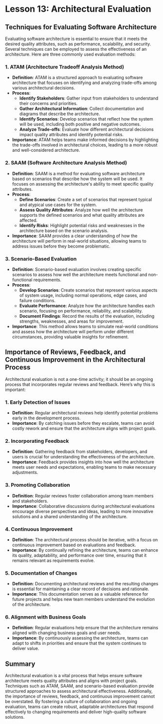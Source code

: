 # Lesson 13: Architectural Evaluation

## Techniques for Evaluating Software Architecture

Evaluating software architecture is essential to ensure that it meets the desired quality attributes, such as performance, scalability, and security. Several techniques can be employed to assess the effectiveness of an architecture. Here are three commonly used evaluation methods:

### 1. ATAM (Architecture Tradeoff Analysis Method)
- **Definition**: ATAM is a structured approach to evaluating software architecture that focuses on identifying and analyzing trade-offs among various architectural decisions.
- **Process**:
  - **Identify Stakeholders**: Gather input from stakeholders to understand their concerns and priorities.
  - **Gather Architectural Information**: Collect documentation and diagrams that describe the architecture.
  - **Identify Scenarios**: Develop scenarios that reflect how the system will be used, including both positive and negative outcomes.
  - **Analyze Trade-offs**: Evaluate how different architectural decisions impact quality attributes and identify potential risks.
- **Importance**: ATAM helps teams make informed decisions by highlighting the trade-offs involved in architectural choices, leading to a more robust and well-considered architecture.

### 2. SAAM (Software Architecture Analysis Method)
- **Definition**: SAAM is a method for evaluating software architecture based on scenarios that describe how the system will be used. It focuses on assessing the architecture's ability to meet specific quality attributes.
- **Process**:
  - **Define Scenarios**: Create a set of scenarios that represent typical and atypical use cases for the system.
  - **Assess Quality Attributes**: Analyze how well the architecture supports the defined scenarios and what quality attributes are affected.
  - **Identify Risks**: Highlight potential risks and weaknesses in the architecture based on the scenario analysis.
- **Importance**: SAAM provides a clear understanding of how the architecture will perform in real-world situations, allowing teams to address issues before they become problematic.

### 3. Scenario-Based Evaluation
- **Definition**: Scenario-based evaluation involves creating specific scenarios to assess how well the architecture meets functional and non-functional requirements.
- **Process**:
  - **Develop Scenarios**: Create scenarios that represent various aspects of system usage, including normal operations, edge cases, and failure conditions.
  - **Evaluate Performance**: Analyze how the architecture handles each scenario, focusing on performance, reliability, and scalability.
  - **Document Findings**: Record the results of the evaluation, including strengths, weaknesses, and areas for improvement.
- **Importance**: This method allows teams to simulate real-world conditions and assess how the architecture will perform under different circumstances, providing valuable insights for refinement.

## Importance of Reviews, Feedback, and Continuous Improvement in the Architectural Process

Architectural evaluation is not a one-time activity; it should be an ongoing process that incorporates regular reviews and feedback. Here’s why this is important:

### 1. Early Detection of Issues
- **Definition**: Regular architectural reviews help identify potential problems early in the development process.
- **Importance**: By catching issues before they escalate, teams can avoid costly rework and ensure that the architecture aligns with project goals.

### 2. Incorporating Feedback
- **Definition**: Gathering feedback from stakeholders, developers, and users is crucial for understanding the effectiveness of the architecture.
- **Importance**: Feedback provides insights into how well the architecture meets user needs and expectations, enabling teams to make necessary adjustments.

### 3. Promoting Collaboration
- **Definition**: Regular reviews foster collaboration among team members and stakeholders.
- **Importance**: Collaborative discussions during architectural evaluations encourage diverse perspectives and ideas, leading to more innovative solutions and a shared understanding of the architecture.

### 4. Continuous Improvement
- **Definition**: The architectural process should be iterative, with a focus on continuous improvement based on evaluations and feedback.
- **Importance**: By continually refining the architecture, teams can enhance its quality, adaptability, and performance over time, ensuring that it remains relevant as requirements evolve.

### 5. Documentation of Changes
- **Definition**: Documenting architectural reviews and the resulting changes is essential for maintaining a clear record of decisions and rationale.
- **Importance**: This documentation serves as a valuable reference for future projects and helps new team members understand the evolution of the architecture.

### 6. Alignment with Business Goals
- **Definition**: Regular evaluations help ensure that the architecture remains aligned with changing business goals and user needs.
- **Importance**: By continuously assessing the architecture, teams can adapt to shifts in priorities and ensure that the system continues to deliver value.

## Summary

Architectural evaluation is a vital process that helps ensure software architecture meets quality attributes and aligns with project goals. Techniques such as ATAM, SAAM, and scenario-based evaluation provide structured approaches to assess architectural effectiveness. Additionally, the importance of reviews, feedback, and continuous improvement cannot be overstated. By fostering a culture of collaboration and ongoing evaluation, teams can create robust, adaptable architectures that respond effectively to changing requirements and deliver high-quality software solutions.